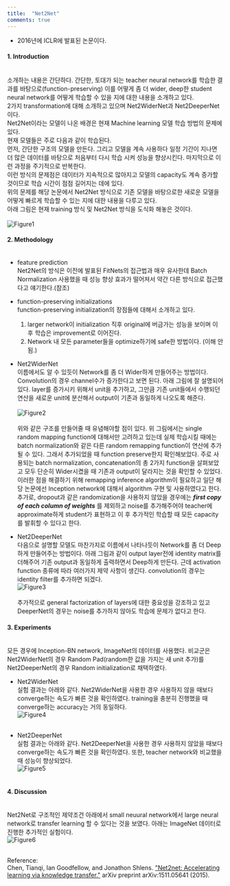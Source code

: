 ```yaml
---
title:  "Net2Net"
comments: true
---
```

- 2016년에 ICLR에 발표된 논문이다.

#### 1. Introduction <br> <br>
소개하는 내용은 간단하다. 간단한, 토대가 되는 teacher neural network를 학습한 결과를
바탕으로(function-preserving) 이를 어떻게 좀 더 wider, deep한 student neural network를 어떻게 학습할 수 있을 지에 대한
내용을 소개하고 있다. <br>
2가지 transformation에 대해 소개하고 있으며 Net2WiderNet과 Net2DeeperNet이다. <br>
Net2Net이라는 모델이 나온 배경은 현재 Machine learning 모델 학습 방법의 문제에 있다. <br>
현재 모델들은 주로 다음과 같이 학습된다. <br>
먼저, 간단한 구조의 모델을 만든다. 그리고 모델을 계속 사용하다 일정 기간이 지나면 더 많은 데이터를 바탕으로 처음부터
다시 학습 시켜 성능을 향상시킨다. 마지막으로 이런 과정을 주기적으로 반복한다. <br>
이런 방식의 문제점은 데이터가 지속적으로 많아지고 모델의 capacity도 계속 증가할 것이므로 학습 시간이 점점 길어지는 데에 있다. <br>
위의 문제를 해당 논문에서 Net2Net 방식으로 기존 모델을 바탕으로한 새로운 모델을 어떻게 빠르게 학습할 수 있는 지에 대한 내용을 다루고 있다. <br>
아래 그림은 현재 training 방식 및 Net2Net 방식을 도식화 해놓은 것이다. <br> <br>
![Figure1](https://ai2-s2-public.s3.amazonaws.com/figures/2016-11-08/16cb6876666f3a7b56a636c1d85ad00bd0d98bf3/1-Figure1-1.png)

#### 2. Methodology <br> <br>
- feature prediction <br>
Net2Net의 방식은 이전에 발표된 FitNets의 접근법과 매우 유사한데 Batch Normalization 사용했을 때 성능 향상 효과가 떨어져서
약간 다른 방식으로 접근했다고 얘기한다.(참조)

- function-preserving initializations <br>
function-preserving initialization의 장점들에 대해서 소개하고 있다.
  1. larger network이 initialization 직후 original에 버금가는 성능을 보이며 이 후 학습은 improvement로 이어진다.
  2. Network 내 모든 parameter들을 optimize하기에 safe한 방법이다. (이해 안 됨.)

- Net2WiderNet <br>
이름에서도 알 수 있듯이 Network를 좀 더 Wider하게 만들어주는 방법이다.
Convolution의 경우 channel수가 증가한다고 보면 된다.
아래 그림에 잘 설명되어 있다. layer를 증가시키 위해서 unit을 추가하고, 그만큼 기존 unit들에서 수행되던 연산을
새로운 unit에 분산해서 output이 기존과 동일하게 나오도록 해준다. <br> <br>
![Figure2](https://ai2-s2-public.s3.amazonaws.com/figures/2016-11-08/16cb6876666f3a7b56a636c1d85ad00bd0d98bf3/3-Figure2-1.png) <br> <br>
위와 같은 구조를 만들어줄 때 유념해야할 점이 있다. 위 그림에서는 single random mapping function에 대해서만 고려하고 있는데
실제 학습시킬 때에는 batch normalization와 같은 다른 random remapping function이 연산에 추가될 수 있다.
그래서 추가되었을 때 function preserve한지 확인해보았다.
주로 사용되는 batch normalization, concatenation의 총 2가지 function을 살펴보았고 모두 단순히 Wider시켰을 때
기존과 output이 달라지는 것을 확인할 수 있었다.
이러한 점을 해결하기 위해 remapping inference algorithm이 필요하고 일단 해당 논문에선 Inception network에 대해서
algorithm 구현 및 사용하였다고 한다.
추가로, dropout과 같은 randomization을 사용하지 않았을 경우에는 ***first copy of each column of weights*** 를 제외하고
noise를 추가해주어야 teacher에 approximate하게 student가 표현하고 이 후 추가적인 학습할 때 모든 capacity를 발휘할 수 있다고 한다.


- Net2DeeperNet <br>
다음으로 설명할 모델도 마찬가지로 이름에서 나타나듯이 Network를 좀 더 Deep하게 만들어주는 방법이다.
아래 그림과 같이 output layer전에 identity matrix를 더해주어 기존 output과 동일하게 출력하면서 Deep하게 만든다.
근데 activation function 종류에 따라 여러가지 제약 사항이 생긴다. convolution의 경우는 identity filter를 추가하면 되겠다. <br>
![Figure3](https://ai2-s2-public.s3.amazonaws.com/figures/2016-11-08/16cb6876666f3a7b56a636c1d85ad00bd0d98bf3/4-Figure3-1.png) <br> <br>
추가적으로 general factorization of layers에 대한 중요성을 강조하고 있고 DeeperNet의 경우는 noise를 추가하지 않아도
학습에 문제가 없다고 한다.

#### 3. Experiments <br> <br>
모든 경우에 Inception-BN network, ImageNet의 데이터를 사용했다.
비교군은 Net2WiderNet의 경우 Random Pad(random한 값을 가지는 새 unit 추가)를 Net2DeeperNet의 경우
Random initialization로 채택하였다.

- Net2WiderNet <br>
실험 결과는 아래와 같다. Net2WiderNet을 사용한 경우 사용하지 않을 때보다 converge하는 속도가 빠른 것을 확인하였다.
training을 충분히 진행했을 때 converge하는 accuracy는 거의 동일하다. <br>
![Figure4](https://ai2-s2-public.s3.amazonaws.com/figures/2016-11-08/16cb6876666f3a7b56a636c1d85ad00bd0d98bf3/6-Figure4-1.png) <br> <br>

- Net2DeeperNet <br>
실험 결과는 아래와 같다. Net2DeeperNet을 사용한 경우 사용하지 않았을 때보다 converge하는 속도가 빠른 것을 확인하였다.
또한, teacher network와 비교했을 때 성능이 향상되었다. <br>
![Figure5](https://ai2-s2-public.s3.amazonaws.com/figures/2016-11-08/16cb6876666f3a7b56a636c1d85ad00bd0d98bf3/7-Figure5-1.png) <br> <br>

#### 4. Discussion <br> <br>
Net2Net로 구조적인 제약조건 아래에서 small neuural network에서 large neural network로 transfer learning 할 수 있다는 것을 보였다.
아래는 ImageNet 데이터로 진행한 추가적인 실험이다. <br>
![Figure6](https://ai2-s2-public.s3.amazonaws.com/figures/2016-11-08/16cb6876666f3a7b56a636c1d85ad00bd0d98bf3/8-Figure6-1.png) <br> <br>


Reference: <br>
Chen, Tianqi, Ian Goodfellow, and Jonathon Shlens. ["Net2net: Accelerating learning via knowledge transfer."](https://arxiv.org/abs/1511.05641) arXiv preprint arXiv:1511.05641 (2015).

